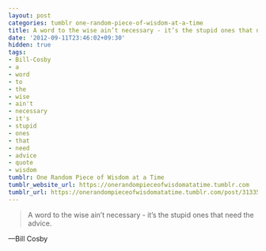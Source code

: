 ```yaml
---
layout: post
categories: tumblr one-random-piece-of-wisdom-at-a-time
title: A word to the wise ain’t necessary - it’s the stupid ones that need the advice.
date: '2012-09-11T23:46:02+09:30'
hidden: true
tags:
- Bill-Cosby
- a
- word
- to
- the
- wise
- ain't
- necessary
- it's
- stupid
- ones
- that
- need
- advice
- quote
- wisdom
tumblr: One Random Piece of Wisdom at a Time
tumblr_website_url: https://onerandompieceofwisdomatatime.tumblr.com
tumblr_url: https://onerandompieceofwisdomatatime.tumblr.com/post/31335366154/a-word-to-the-wise-aint-necessary-its-the
---
```

> A word to the wise ain’t necessary - it’s the stupid ones that need the advice.

—Bill Cosby
